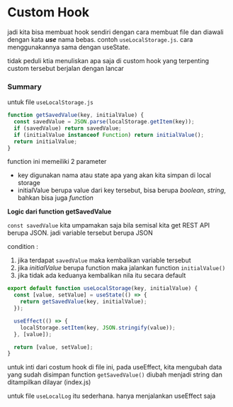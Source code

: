 # Custom Hook

jadi kita bisa membuat hook sendiri dengan cara membuat file dan diawali dengan kata ***use*** nama bebas. contoh `useLocalStorage.js`. cara menggunakannya sama dengan useState.

tidak peduli ktia menuliskan apa saja di custom hook yang terpenting custom tersebut berjalan dengan lancar

### Summary
untuk file `useLocalStorage.js`
``` javascript
function getSavedValue(key, initialValue) {
  const savedValue = JSON.parse(localStorage.getItem(key));
  if (savedValue) return savedValue;
  if (initialValue instanceof Function) return initialValue();
  return initialValue;
}
```
function ini memeiliki 2 parameter
* key digunakan nama atau state apa yang akan kita simpan di local storage
* initialValue berupa value dari key tersebut, bisa berupa *boolean*, *string*, bahkan bisa juga *function*

**Logic dari function getSavedValue**

`const savedValue` kita umpamakan saja bila semisal kita get REST API berupa JSON. jadi variable tersebut berupa JSON

condition : 

1. jika terdapat `savedValue` maka kembalikan variable tersebut
2. jika *initialValue* berupa function maka jalankan function `initialValue()`
3. jika tidak ada keduanya kembalikan nila itu secara default 

``` javascript
export default function useLocalStorage(key, initialValue) {
  const [value, setValue] = useState(() => {
    return getSavedValue(key, initialValue);
  });

  useEffect(() => {
    localStorage.setItem(key, JSON.stringify(value));
  }, [value]);

  return [value, setValue];
}
```

untuk inti dari costum hook di file ini, pada useEffect, kita mengubah data yang sudah  disimpan function `getSavedValue()` diubah menjadi string dan ditampilkan dilayar (index.js)

untuk file `useLocalLog` itu sederhana. hanya menjalankan useEffect saja